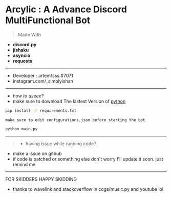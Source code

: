 # Arcylic : A Advance Discord MultiFunctional Bot 
> Made With
- **discord.py**
- **jishaku**
- **asyncio**
- **requests**

------
+ Developer : artem1sss.#7071
+ instagram.com/_simplyishan

----
+ *how to useee?*
+ make sure to download The lastest Version of [python](https://www.python.org/downloads/)
```bash
pip install -r requirements.txt
```
```
make sure to edit configurations.json before starting the bot
```
```bash
python main.py
```

---
> - having issue while running code?

+ make a issue on github
+ if code is patched or something else don't worry I'll update it soon. just remind me 


--- 
FOR SKIDDERS
HAPPY SKIDDING

+ thanks to wavelink and stackoverflow in cogs/music.py and youtube lol

